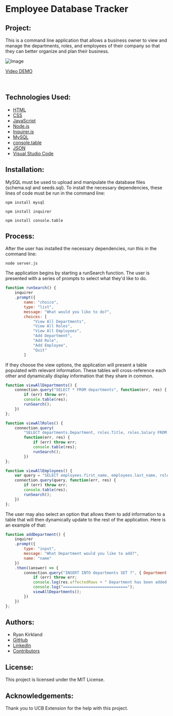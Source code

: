 # Employee Database Tracker

## Project:

This is a command line application that allows a business owner to view and manage the departments, roles, and employees of their company so that they can better organize and plan their business.

![Image](https://github.com/RyanKirkland86/employee-tracker/blob/main/Assets/EmployeeTrackerDEMO.gif)
<br>

[Video DEMO](https://github.com/RyanKirkland86/employee-tracker/blob/main/Assets/EmployeeTrackerVIDEO.mov)

<br>

## Technologies Used:
- [HTML](https://developer.mozilla.org/en-US/docs/Web/HTML)
- [CSS](https://developer.mozilla.org/en-US/docs/Web/CSS)
- [JavaScript](https://www.javascript.com/)
- [Node.js](https://nodejs.org/en/)
- [Inquirer.js](https://www.npmjs.com/package/inquirer)
- [MySQL](https://www.mysql.com/)
- [console.table](https://www.npmjs.com/package/console.table)
- [JSON](https://www.json.org/json-en.html)
- [Visual Studio Code](https://code.visualstudio.com/)

## Installation:

MySQL must be used to upload and manipulate the database files (schema.sql and seeds.sql). To install the necessary dependencies, these lines of code must be run in the command line:

```
npm install mysql

npm install inquirer

npm install console.table
```

## Process:

After the user has installed the necessary dependencies, run this in the command line:

```
node server.js
```

The application begins by starting a runSearch function. The user is presented with a series of prompts to select what they'd like to do.

```javascript
function runSearch() {
    inquirer
    .prompt({
        name: "choice",
        type: "list",
        message: "What would you like to do?",
        choices: [
            "View All Departments",
            "View All Roles",
            "View All Employees",
            "Add Department",
            "Add Role",
            "Add Employee",
            "Quit"
        ]
```

If they choose the view options, the application will present a table populated with relevant information. These tables will cross-reference each other and dynamically display information that they share in common.

```javascript
function viewAllDepartments() {
    connection.query("SELECT * FROM departments", function(err, res) {
        if (err) throw err;
        console.table(res);
        runSearch();
    })
};

function viewAllRoles() {
    connection.query(
        "SELECT departments.Department, roles.Title, roles.Salary FROM roles INNER JOIN departments ON (departments.id = roles.department_id) ORDER BY departments.Department",
        function(err, res) {
            if (err) throw err;
            console.table(res);
            runSearch();
        })
};

function viewAllEmployees() {
    var query = "SELECT employees.first_name, employees.last_name, roles.Title, roles.Salary FROM employees INNER JOIN roles ON (roles.id = employees.role_id) ORDER BY employees.id";
    connection.query(query, function(err, res) {
        if (err) throw err;
        console.table(res);
        runSearch();
    })
};
```

The user may also select an option that allows them to add information to a table that will then dynamically update to the rest of the application. Here is an example of that:

```javascript
function addDepartment() {
    inquirer
    .prompt({
        type: "input",
        message: "What Department would you like to add?",
        name: "name"
    })
    .then((answer) => {
        connection.query("INSERT INTO departments SET ?", { Department: answer.name }, function(err, res) {
            if (err) throw err;
            console.log(res.affectedRows + " Department has been added to the list");
            console.log("============================");
            viewAllDepartments();
        })
    })
};
```

## Authors:
- Ryan Kirkland
- [GitHub](https://github.com/RyanKirkland86)
- [LinkedIn](https://www.linkedin.com/in/ryan-kirkland-619942200/)
- [Contributors](https://bootcamp.berkeley.edu/coding/)

## License:
This project is licensed under the MIT License.

## Acknowledgements:
Thank you to UCB Extension for the help with this project.
